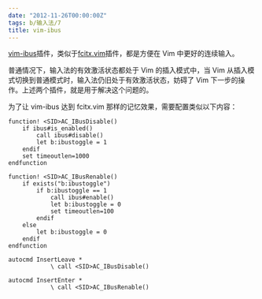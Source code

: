 ```yaml
---
date: "2012-11-26T00:00:00Z"
tags: b/输入法/7
title: vim-ibus
---
```


[vim-ibus][1]插件，类似于[fcitx.vim][2]插件，都是方便在 Vim 中更好的连续输入。

普通情况下，输入法的有效激活状态都处于 Vim 的插入模式中，当 Vim 从插入模式切换到普通模式时，输入法仍旧处于有效激活状态，妨碍了 Vim 下一步的操作。上述两个插件，就是用于解决这个问题的。

为了让 vim-ibus 达到 fcitx.vim 那样的记忆效果，需要配置类似以下内容：

```vim
function! <SID>AC_IBusDisable()
    if ibus#is_enabled()
        call ibus#disable()
        let b:ibustoggle = 1
    endif
    set timeoutlen=1000
endfunction

function! <SID>AC_IBusRenable()
    if exists("b:ibustoggle")
        if b:ibustoggle == 1
            call ibus#enable()
            let b:ibustoggle = 0
            set timeoutlen=100
        endif
    else
        let b:ibustoggle = 0
    endif
endfunction

autocmd InsertLeave *
            \ call <SID>AC_IBusDisable()

autocmd InsertEnter *
            \ call <SID>AC_IBusRenable()
```

[1]: https://github.com/bouzuya/vim-ibus
[2]: https://github.com/vim-scripts/fcitx.vim
